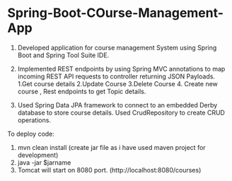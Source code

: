 # Spring-Boot-COurse-Management-App

1. Developed application for course management System using Spring Boot and Spring Tool Suite IDE.
  
2. Implemented REST endpoints by using Spring MVC annotations to map incoming REST API requests to controller returning JSON Payloads.
      1.Get course details 
      2.Update Course 
      3.Delete Course 
      4. Create new course , Rest endpoints to get Topic details.	
      
  3. Used Spring Data JPA framework to connect to an embedded Derby database to store course details. Used CrudRepository to create CRUD       operations.

To deploy code:
1. mvn clean install (create jar file as i have used maven project for development)
2. java -jar $jarname
3. Tomcat will start on 8080 port. (http://localhost:8080/courses)
